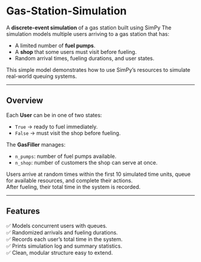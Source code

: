 # Gas-Station-Simulation

A **discrete-event simulation** of a gas station built using SimPy
The simulation models multiple users arriving to a gas station that has:
- A limited number of **fuel pumps**.
- A **shop** that some users must visit before fueling.
- Random arrival times, fueling durations, and user states.

This simple model demonstrates how to use SimPy’s resources to simulate real-world queuing systems.

---

## Overview

Each **User** can be in one of two states:

- `True` → ready to fuel immediately.  
- `False` → must visit the shop before fueling.

The **GasFiller** manages:
- `n_pumps`: number of fuel pumps available.
- `n_shop`: number of customers the shop can serve at once.

Users arrive at random times within the first 10 simulated time units, queue for available resources, and complete their actions.  
After fueling, their total time in the system is recorded.

---

## Features

✅ Models concurrent users with queues.  
✅ Randomized arrivals and fueling durations.  
✅ Records each user’s total time in the system.  
✅ Prints simulation log and summary statistics.  
✅ Clean, modular structure easy to extend.

